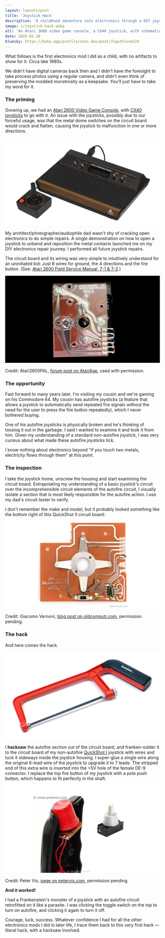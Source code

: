 ```yaml
---
layout: layouts/post
title: 'Joystick Hack'
description: 'A childhood adventure into electronics through a DIY joystick modification'
image: i/joystick-hack.webp
alt: 'An Atari 2600 video game console, a CX40 joystick, with schematics of the joystick overlaid'
date: 2025-01-20
bluesky: https://bsky.app/profile/ates.dev/post/3lga3fvssm22d
---
```


What follows is the first electronics mod I did as a child, with no artifacts to
show for it. Circa late 1980s.

We didn't have digital cameras back then and I didn't have the foresight to take
process photos using a regular camera, and didn't even think of preserving the
modded monstrosity as a keepsake. You'll just have to take my word for it.

### The priming

Growing up, we had an [Atari 2600 Video Game Console][1], with
[CX40 joysticks][2] to go with it. An issue with the joysticks, possibly due to
our forceful usage, was that the metal dome switches on the circuit board would
crack and flatten, causing the joystick to malfunction in one or more
directions.

[1]: https://en.wikipedia.org/wiki/Atari_2600
[2]: https://en.wikipedia.org/wiki/Atari_CX40_joystick

<p class="center zoomable">
  <img src="i/atari-and-joystick.webp" alt="An Atari 2600 Video Game Console and a CX40 joystick standing next to it">
</p>

My architect/photographer/audiophile dad wasn't shy of cracking open electronics
to do simple repairs. A single demonstration on how to open a joystick to unbend
and reposition the metal contacts launched me on my DIY electronics repair
journey. I performed all future joystick repairs.

The circuit board and its wiring was very simple to intuitively understand for
an uninitiated kid: Just 6 wires for ground, the 4 directions and the fire
button. (See: [Atari 2600 Field Service Manual, 7-1 & 7-2][3].)

[3]: https://archive.org/details/atari-2600-field-service-manual/page/n125/mode/2up

<p class="center zoomable">
  <img src="i/atari-cx40-pcb.webp" alt="The circuit board of an Atari CX40 joystick">
</p>

<p class="credit">Credit: Atari2600PAL, <a href="https://forums.atariage.com/topic/346435-identify-if-cx40-is-genuine/#comment-5189662">forum post on AtariAge</a>, used with permission.</p>

### The opportunity

Fast forward to many years later. I'm visiting my cousin and we're gaming on his
Commodore 64. My cousin has autofire joysticks (a feature that allows a joystick
to automatically send repeated fire signals without the need for the user to
press the fire button repeatedly), which I never bothered buying.

One of his autofire joysticks is physically broken and he's thinking of tossing
it out in the garbage. I said I wanted to examine it and took it from him. Given
my understanding of a standard non-autofire joystick, I was very curious about
what made these autofire joysticks tick.

I know nothing about electronics beyond "if you touch two metals, electricity
flows through them" at this point.

### The inspection

I take the joystick home, unscrew the housing and start examining the circuit
board. Extrapolating my understanding of a basic joystick's circuit over the
incomprehensible circuit elements of the autofire circuit, I visually isolate
a section that is most likely responsible for the autofire action. I use my
dad's circuit tester to verify.

I don't remember the make and model, but it probably looked something like the
bottom right of this QuickShot II circuit board:

<p class="center zoomable">
  <img src="i/quickshot-ii-pcb.webp" alt="The circuit board of a QuickShot II joystick">
</p>

<p class="credit">Credit: Giacomo Vernoni, <a href="https://www.oldcomputr.com/spectravideo-quickshot-ii-1983/">blog post on oldcomputr.com</a>, permission pending.</p>

### The hack

And here comes the hack.

<p class="center zoomable">
  <img src="i/hacksaw.webp" alt="A hacksaw with a red handle">
</p>

I **hacksaw** the autofire section out of the circuit board, and franken-solder
it to the circuit board of my non-autofire [QuickShot I][4] joystick with wires
and tuck it sideways inside the joystick housing. I super-glue a single wire
along the original 6-lead wire of the joystick to upgrade it to 7 leads. The
stripped end of this extra wire is inserted into the +5V hole of the female DE-9
connector. I replace the top fire button of my joystick with a pole push button,
which happens to fit perfectly in the shaft.

[4]: https://www.c64-wiki.com/wiki/Quickshot

<p class="center zoomable">
  <img src="i/top-button.webp" alt="The top of the inside of the handle of a QuickShot I joystick, with a push button next to it">
</p>

<p class="credit">Credit: Peter Vis, <a href="https://www.petervis.com/Sinclair/Commodore_Atari_Sinclair_Spectrum_Joystick/Commodore_Atari_Sinclair_Spectrum_Joystick_Inside.html">page on petervis.com</a>, permission pending.</p>

**And it worked!**

I had a Frankenstein's monster of a joystick with an autofire circuit
retrofitted on it like a parasite. I was clicking the toggle switch on the top
to turn on autofire, and clicking it again to turn it off.

Courage, luck, success. Whatever confidence I had for all the other electronics
mods I did in later life, I trace them back to this very first hack &mdash;
literal hack, with a hacksaw involved.
